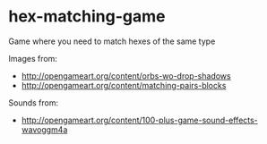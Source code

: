 # hex-matching-game
Game where you need to match hexes of the same type

Images from:
* http://opengameart.org/content/orbs-wo-drop-shadows
* http://opengameart.org/content/matching-pairs-blocks

Sounds from:
* http://opengameart.org/content/100-plus-game-sound-effects-wavoggm4a

